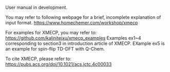 User manual in development.

You may refer to following webpage for a brief, incomplete explanation of input format.
  https://www.homechemer.com/workshop/xmecp

For examples for XMECP, you may refer to:
  https://github.com/kalinitejxu/xmecp_examples
    Examples ex1~4 corresponding to section3 in introduction article of XMECP.
    EXample ex5 is an example for spin-flip TD-DFT with Q-Chem.

To cite XMECP, please refer to:
  https://pubs.acs.org/doi/10.1021/acs.jctc.4c00033
